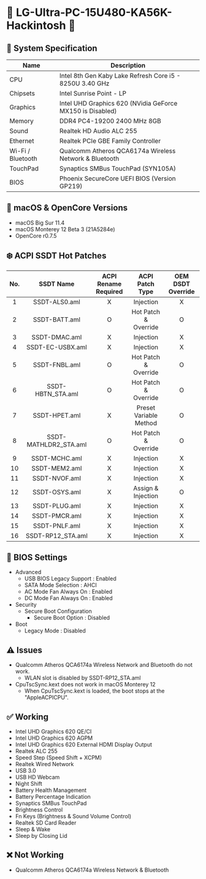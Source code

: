 # 🍭 LG-Ultra-PC-15U480-KA56K-Hackintosh 🍬

## 🌿 System Specification
| Name | Description |
| - | - |
| CPU | Intel 8th Gen Kaby Lake Refresh Core i5 - 8250U 3.40 GHz |
| Chipsets | Intel Sunrise Point - LP |
| Graphics | Intel UHD Graphics 620 (NVidia GeForce MX150 is Disabled) |
| Memory | DDR4 PC4-19200 2400 MHz 8GB |
| Sound | Realtek HD Audio ALC 255 |
| Ethernet | Realtek PCIe GBE Family Controller |
| Wi-Fi / Bluetooth | Qualcomm Atheros QCA6174a Wireless Network & Bluetooth |
| TouchPad | Synaptics SMBus TouchPad (SYN105A) |
| BIOS | Phoenix SecureCore UEFI BIOS (Version GP219) |

## 🍃 macOS & OpenCore Versions
- macOS Big Sur 11.4
- macOS Monterey 12 Beta 3 (21A5284e)
- OpenCore r0.7.5

## ❄️ ACPI SSDT Hot Patches
| No. | SSDT Name | ACPI Rename Required | ACPI Patch Type | OEM DSDT Override |
|:-:|:-:|:-:|:-:|:-:|
| 1 | SSDT-ALS0.aml | X | Injection | X |
| 2 | SSDT-BATT.aml | O | Hot Patch & Override | O |
| 3 | SSDT-DMAC.aml | X | Injection | X |
| 4 | SSDT-EC-USBX.aml | X | Injection | X |
| 5 | SSDT-FNBL.aml | O | Hot Patch & Override | O |
| 6 | SSDT-HBTN_STA.aml | O | Hot Patch & Override | O |
| 7 | SSDT-HPET.aml | X | Preset Variable Method | O |
| 8 | SSDT-MATHLDR2_STA.aml | O | Hot Patch & Override | O |
| 9 | SSDT-MCHC.aml | X | Injection | X |
| 10 | SSDT-MEM2.aml | X | Injection | X |
| 11 | SSDT-NVOF.aml | X | Injection | X |
| 12 | SSDT-OSYS.aml | X | Assign & Injection | O |
| 13 | SSDT-PLUG.aml | X | Injection | X |
| 14 | SSDT-PMCR.aml | X | Injection | X |
| 15 | SSDT-PNLF.aml | X | Injection | X |
| 16 | SSDT-RP12_STA.aml | X | Injection | X |

## 🍁 BIOS Settings
- Advanced
  - USB BIOS Legacy Support : Enabled
  - SATA Mode Selection : AHCI
  - AC Mode Fan Always On : Enabled
  - DC Mode Fan Always On : Enabled
- Security
  - Secure Boot Configuration
    - Secure Boot Option : Disabled
- Boot
  - Legacy Mode : Disabled

## ⚠️ Issues
- Qualcomm Atheros QCA6174a Wireless Network and Bluetooth do not work.
  - WLAN slot is disabled by SSDT-RP12_STA.aml
- CpuTscSync.kext does not work in macOS Monterey 12
  - When CpuTscSync.kext is loaded, the boot stops at the "AppleACPICPU".

## ✅ Working
- Intel UHD Graphics 620 QE/CI
- Intel UHD Graphics 620 AGPM
- Intel UHD Graphics 620 External HDMI Display Output
- Realtek ALC 255
- Speed Step (Speed Shift + XCPM)
- Realtek Wired Network
- USB 3.0
- USB HD Webcam
- Night Shift
- Battery Health Management
- Battery Percentage Indication
- Synaptics SMBus TouchPad
- Brightness Control
- Fn Keys (Brightness & Sound Volume Control)
- Realtek SD Card Reader
- Sleep & Wake
- Sleep by Closing Lid

## ❌ Not Working
- Qualcomm Atheros QCA6174a Wireless Network & Bluetooth
